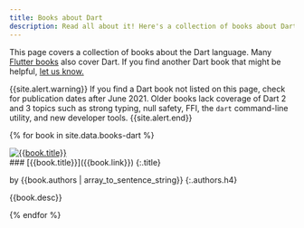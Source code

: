 ```yaml
---
title: Books about Dart
description: Read all about it! Here's a collection of books about Dart.
---
```


This page covers a collection of books about the Dart language.
Many [Flutter books](https://flutter.dev/docs/resources/books)
also cover Dart.
If you find another Dart book that might be helpful,
[let us know.](https://github.com/dart-lang/website/issues)

{{site.alert.warning}}
  If you find a Dart book not listed on this page,
  check for publication dates after June 2021.
  Older books lack coverage of Dart 2 and 3 topics such as
  strong typing, null safety, FFI, the `dart` command-line utility,
  and new developer tools.
{{site.alert.end}}


{% for book in site.data.books-dart %}

<div class="book-img-with-details row">
<a href="{{book.link}}" title="{{book.title}}" class="col-sm-3 no-automatic-external">
  <img src="/assets/img/cover/{{book.cover}}" alt="{{book.title}}">
</a>
<div class="details col-sm-9" markdown="1">
### [{{book.title}}]({{book.link}})
{:.title}

by {{book.authors | array_to_sentence_string}}
{:.authors.h4}

{{book.desc}}

</div>
</div>
{% endfor %}
